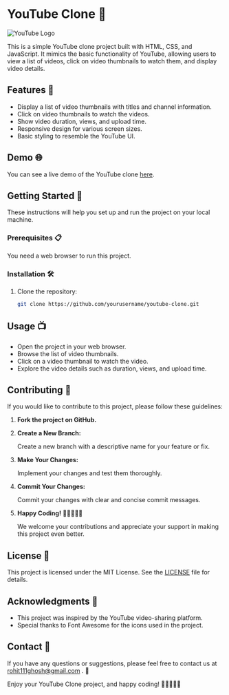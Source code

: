 # YouTube Clone 🎥

![YouTube Logo](https://encrypted-tbn0.gstatic.com/images?q=tbn:ANd9GcQppqiSBby78-3cVQDFdPOfJWi2XInggOIULc9wF0gp&s)

This is a simple YouTube clone project built with HTML, CSS, and JavaScript. It mimics the basic functionality of YouTube, allowing users to view a list of videos, click on video thumbnails to watch them, and display video details.

## Features 🚀

- Display a list of video thumbnails with titles and channel information.
- Click on video thumbnails to watch the videos.
- Show video duration, views, and upload time.
- Responsive design for various screen sizes.
- Basic styling to resemble the YouTube UI.

## Demo 🌐

You can see a live demo of the YouTube clone [here]([https://your-demo-url.com](https://youtube-clone-ten-phi.vercel.app/)).

## Getting Started 🚀

These instructions will help you set up and run the project on your local machine.

### Prerequisites 📋

You need a web browser to run this project.

### Installation 🛠️

1. Clone the repository:

   ```bash
   git clone https://github.com/yourusername/youtube-clone.git
## Usage 📺

- Open the project in your web browser.
- Browse the list of video thumbnails.
- Click on a video thumbnail to watch the video.
- Explore the video details such as duration, views, and upload time.

## Contributing 🤝

If you would like to contribute to this project, please follow these guidelines:

1. **Fork the project on GitHub.**

2. **Create a New Branch:**

   Create a new branch with a descriptive name for your feature or fix.

3. **Make Your Changes:**

   Implement your changes and test them thoroughly.

4. **Commit Your Changes:**

   Commit your changes with clear and concise commit messages.

5. **Happy Coding!** 🚀👨‍💻👩‍💻

   We welcome your contributions and appreciate your support in making this project even better.

## License 📜

This project is licensed under the MIT License. See the [LICENSE](LICENSE) file for details.

## Acknowledgments 👏

- This project was inspired by the YouTube video-sharing platform.
- Special thanks to Font Awesome for the icons used in the project.

## Contact 📧

If you have any questions or suggestions, please feel free to contact us at rohit111ghosh@gmail.com . 📩

Enjoy your YouTube Clone project, and happy coding! 🚀👨‍💻👩‍💻
